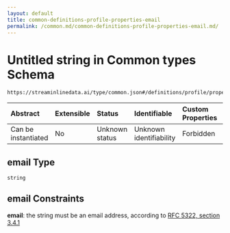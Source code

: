 ```yaml
---
layout: default
title: common-definitions-profile-properties-email
permalink: /common.md/common-definitions-profile-properties-email.md/
---
```

# Untitled string in Common types Schema

```txt
https://streaminlinedata.ai/type/common.json#/definitions/profile/properties/email
```



| Abstract            | Extensible | Status         | Identifiable            | Custom Properties | Additional Properties | Access Restrictions | Defined In                                                |
| :------------------ | :--------- | :------------- | :---------------------- | :---------------- | :-------------------- | :------------------ | :-------------------------------------------------------- |
| Can be instantiated | No         | Unknown status | Unknown identifiability | Forbidden         | Allowed               | none                | [common.json*](common.md "open original schema") |

## email Type

`string`

## email Constraints

**email**: the string must be an email address, according to [RFC 5322, section 3.4.1](https://tools.ietf.org/html/rfc5322 "check the specification")
